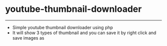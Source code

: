 # youtube-thumbnail-downloader
-------------------------------
- Simple youtube thumbnail downloader using php
- It will show 3 types of thumbnail and you can save it by right click and save images as
